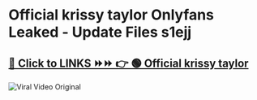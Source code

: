 
 # Official krissy taylor Onlyfans Leaked - Update Files s1ejj

## <h2><a href="https://clipsfans.com/Official_krissy_taylor&ref=git">🔗 Click to LINKS ⏩⏩ 👉 🟢 Official krissy taylor </a></h2>

<a href="https://clipsfans.com/Official_krissy_taylor&ref=git" rel="nofollow" data-target="animated-image.originalLink"><img src="https://i.ibb.co.com/xMMVF88/686577567.gif" alt="Viral Video Original" style="max-width: 100%; display: inline-block;" data-target="animated-image.originalImage"></a>

